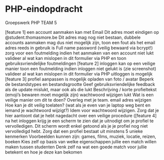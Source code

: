 # PHP-eindopdracht
Groepswerk PHP TEAM 5 

[feature 1] een account aanmaken kan met
Email
Dit adres moet eindigen op @student.thomasmore.be
Dit adres mag nog niet bestaan, dubbele accounts aanmaken mag dus niet mogelijk zijn, toon een fout als het email adres reeds in gebruik is
Full name
password (veilig bewaard via bcrypt!)
zorg voor een foutmelding indien het aanmaken van een account niet lukt 
valideer al wat kan mislopen in dit formulier via PHP en toon gebruiksvriendelijke foutmeldingen
[feature 2] inloggen kan op een veilige manier
toon een foutmelding indien inloggen niet gelukt is (zie screenshot)
valideer al wat kan mislopen in dit formulier via PHP
uitloggen is mogelijk
[feature 3] profiel aanpassen is mogelijk
opladen van foto / avatar
Beperk de bestandstypes en bestandsgrootte
Geef gebruiksvriendelijke feedback als de update mislukt, maar ook als die lukt
Beschrijving / korte profieltekst (emoji’s bewaren moet mogelijk zijn)
wachtwoord wijzigen lukt
Wat is een veilige manier om dit te doen? Overleg met je team.
email adres wijzigen
Hoe kan je dit veilig toelaten? (wat als je even van je laptop weg bent en iemand je wachtwoord wijzigt?) Idem voor wachtwoord wijzigen.
Zorg dat je hier aantoont dat je hebt nagedacht over een veilige procedure 
([feature 4] na het inloggen krijg je een scherm te zien dat je uitnodigt om je profiel te vervolledigen. Dit scherm wordt enkel getoond als je je profiel nog niet vervolledigd hebt.
Zorg dat een profiel bestaat uit minstens 5 unieke kenmerken
Voorbeelden kunnen zijn: games, films, muziek, locatie, reizen, boeken
Kies zelf op basis van welke eigenschappen jullie een match willen maken tussen studenten
Denk zelf na wat een goede match voor jullie betekent en hoe je deze kan bekomen
